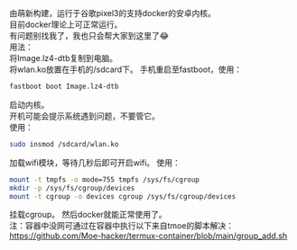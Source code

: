由萌新构建，运行于谷歌pixel3的支持docker的安卓内核。  
目前docker理论上可正常运行。  
有问题别找我了，我也只会帮大家到这里了😂    
用法：  
将Image.lz4-dtb复制到电脑。  
将wlan.ko放置在手机的/sdcard下。
手机重启至fastboot，使用：  
```sh
fastboot boot Image.lz4-dtb
```
启动内核。  
开机可能会提示系统遇到问题，不要管它。  
使用：  
```sh
sudo insmod /sdcard/wlan.ko
```
加载wifi模块，等待几秒后即可开启wifi。
使用：  
```sh
mount -t tmpfs -o mode=755 tmpfs /sys/fs/cgroup
mkdir -p /sys/fs/cgroup/devices
mount -t cgroup -o devices cgroup /sys/fs/cgroup/devices
```
挂载cgroup。
然后docker就能正常使用了。  
注：容器中没网可通过在容器中执行以下来自tmoe的脚本解决：https://github.com/Moe-hacker/termux-container/blob/main/group_add.sh
